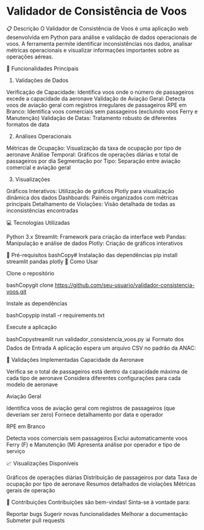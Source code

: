 # Validador de Consistência de Voos


📋 Descrição
O Validador de Consistência de Voos é uma aplicação web desenvolvida em Python para análise e validação de dados operacionais de voos. A ferramenta permite identificar inconsistências nos dados, analisar métricas operacionais e visualizar informações importantes sobre as operações aéreas.

🚀 Funcionalidades Principais
1. Validações de Dados

Verificação de Capacidade: Identifica voos onde o número de passageiros excede a capacidade da aeronave
Validação de Aviação Geral: Detecta voos de aviação geral com registros irregulares de passageiros
RPE em Branco: Identifica voos comerciais sem passageiros (excluindo voos Ferry e Manutenção)
Validação de Datas: Tratamento robusto de diferentes formatos de data

2. Análises Operacionais

Métricas de Ocupação: Visualização da taxa de ocupação por tipo de aeronave
Análise Temporal: Gráficos de operações diárias e total de passageiros por dia
Segmentação por Tipo: Separação entre aviação comercial e aviação geral

3. Visualizações

Gráficos Interativos: Utilização de gráficos Plotly para visualização dinâmica dos dados
Dashboards: Painéis organizados com métricas principais
Detalhamento de Violações: Visão detalhada de todas as inconsistências encontradas

💻 Tecnologias Utilizadas

Python 3.x
Streamlit: Framework para criação da interface web
Pandas: Manipulação e análise de dados
Plotly: Criação de gráficos interativos

📌 Pré-requisitos
bashCopy# Instalação das dependências
pip install streamlit pandas plotly
🔧 Como Usar

Clone o repositório

bashCopygit clone https://github.com/seu-usuario/validador-consistencia-voos.git

Instale as dependências

bashCopypip install -r requirements.txt

Execute a aplicação

bashCopystreamlit run validador_consistencia_voos.py
📊 Formato dos Dados de Entrada
A aplicação espera um arquivo CSV no padrão da ANAC:


🎯 Validações Implementadas
Capacidade da Aeronave

Verifica se o total de passageiros está dentro da capacidade máxima de cada tipo de aeronave
Considera diferentes configurações para cada modelo de aeronave

Aviação Geral

Identifica voos de aviação geral com registros de passageiros (que deveriam ser zero)
Fornece detalhamento por data e operador

RPE em Branco

Detecta voos comerciais sem passageiros
Exclui automaticamente voos Ferry (F) e Manutenção (M)
Apresenta análise por operador e tipo de serviço

📈 Visualizações Disponíveis

Gráficos de operações diárias
Distribuição de passageiros por data
Taxa de ocupação por tipo de aeronave
Resumos detalhados de violações
Métricas gerais de operação

🤝 Contribuições
Contribuições são bem-vindas! Sinta-se à vontade para:

Reportar bugs
Sugerir novas funcionalidades
Melhorar a documentação
Submeter pull requests


